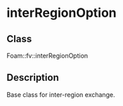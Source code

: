 # interRegionOption 
## Class
Foam::fv::interRegionOption

## Description
Base class for inter-region exchange.

